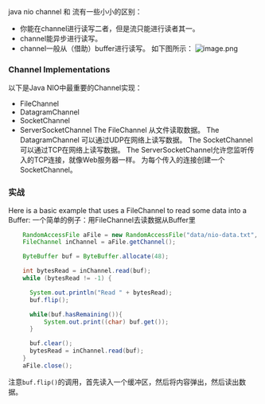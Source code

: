 java nio channel 和 流有一些小小的区别：
* 你能在channel进行读写二者，但是流只能进行读者其一。
* channel能异步进行读写。
* channel一般从（借助）buffer进行读写。
如下图所示：
![image.png](http://upload-images.jianshu.io/upload_images/5786888-9d649f3294a34435.png?imageMogr2/auto-orient/strip%7CimageView2/2/w/1240)
###  Channel Implementations
以下是Java NIO中最重要的Channel实现：
* FileChannel
* DatagramChannel
* SocketChannel
* ServerSocketChannel
The FileChannel 从文件读取数据。
The DatagramChannel 可以通过UDP在网络上读写数据。
The SocketChannel 可以通过TCP在网络上读写数据。
The ServerSocketChannel允许您监听传入的TCP连接，就像Web服务器一样。 为每个传入的连接创建一个SocketChannel。
###  实战
Here is a basic example that uses a FileChannel to read some data into a Buffer:
一个简单的例子：用FileChannel去读数据从Buffer里
```java
    RandomAccessFile aFile = new RandomAccessFile("data/nio-data.txt", "rw");
    FileChannel inChannel = aFile.getChannel();

    ByteBuffer buf = ByteBuffer.allocate(48);

    int bytesRead = inChannel.read(buf);
    while (bytesRead != -1) {

      System.out.println("Read " + bytesRead);
      buf.flip();

      while(buf.hasRemaining()){
          System.out.print((char) buf.get());
      }

      buf.clear();
      bytesRead = inChannel.read(buf);
    }
    aFile.close();
```
注意`buf.flip()`的调用，首先读入一个缓冲区，然后将内容弹出，然后读出数据。
